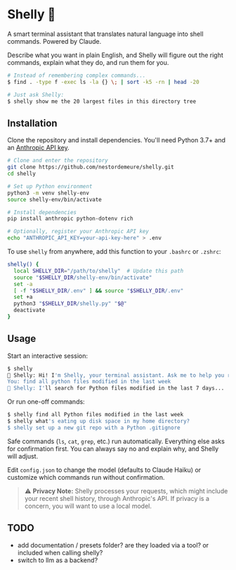 # Shelly 🐚

A smart terminal assistant that translates natural language into shell commands. Powered by Claude.

Describe what you want in plain English, and Shelly will figure out the right commands, explain what they do, and run them for you.

```sh
# Instead of remembering complex commands...
$ find . -type f -exec ls -la {} \; | sort -k5 -rn | head -20

# Just ask Shelly:
$ shelly show me the 20 largest files in this directory tree
```

## Installation

Clone the repository and install dependencies. You'll need Python 3.7+ and an [Anthropic API key](https://console.anthropic.com/).

```sh
# Clone and enter the repository
git clone https://github.com/nestordemeure/shelly.git
cd shelly

# Set up Python environment
python3 -m venv shelly-env
source shelly-env/bin/activate

# Install dependencies
pip install anthropic python-dotenv rich

# Optionally, register your Anthropic API key
echo "ANTHROPIC_API_KEY=your-api-key-here" > .env
```

To use `shelly` from anywhere, add this function to your `.bashrc` or `.zshrc`:

```bash
shelly() {
  local SHELLY_DIR="/path/to/shelly"  # Update this path
  source "$SHELLY_DIR/shelly-env/bin/activate"
  set -a
  [ -f "$SHELLY_DIR/.env" ] && source "$SHELLY_DIR/.env"
  set +a
  python3 "$SHELLY_DIR/shelly.py" "$@"
  deactivate
}
```

## Usage

Start an interactive session:

```sh
$ shelly
🐚 Shelly: Hi! I'm Shelly, your terminal assistant. Ask me to help you run any shell commands!
You: find all python files modified in the last week
🐚 Shelly: I'll search for Python files modified in the last 7 days...
```

Or run one-off commands:

```sh
$ shelly find all Python files modified in the last week
$ shelly what's eating up disk space in my home directory?
$ shelly set up a new git repo with a Python .gitignore
```

Safe commands (`ls`, `cat`, `grep`, etc.) run automatically. Everything else asks for confirmation first. You can always say no and explain why, and Shelly will adjust.

Edit `config.json` to change the model (defaults to Claude Haiku) or customize which commands run without confirmation.

> ⚠️ **Privacy Note:** Shelly processes your requests, which might include your recent shell history, through Anthropic's API. If privacy is a concern, you will want to use a local model.

## TODO

* add documentation / presets folder? are they loaded via a tool? or included when calling shelly?
* switch to llm as a backend?